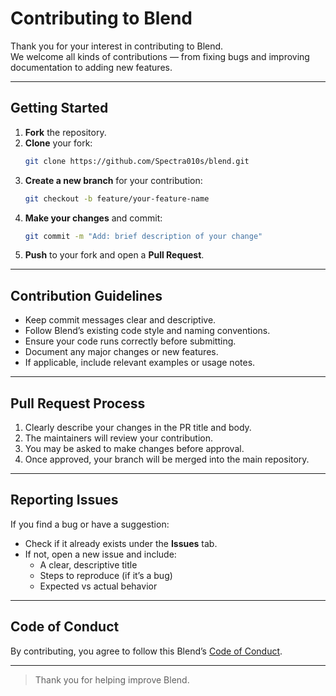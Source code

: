 # Contributing to Blend

Thank you for your interest in contributing to Blend.  
We welcome all kinds of contributions — from fixing bugs and improving documentation to adding new features.

---

## Getting Started

1. **Fork** the repository.
2. **Clone** your fork:
   ```bash
   git clone https://github.com/Spectra010s/blend.git
   ```
3. **Create a new branch** for your contribution:
   ```bash
   git checkout -b feature/your-feature-name
   ```
4. **Make your changes** and commit:
   ```bash
   git commit -m "Add: brief description of your change"
   ```
5. **Push** to your fork and open a **Pull Request**.

---

## Contribution Guidelines

- Keep commit messages clear and descriptive.
- Follow Blend’s existing code style and naming conventions.
- Ensure your code runs correctly before submitting.
- Document any major changes or new features.
- If applicable, include relevant examples or usage notes.

---

## Pull Request Process

1. Clearly describe your changes in the PR title and body.
2. The maintainers will review your contribution.
3. You may be asked to make changes before approval.
4. Once approved, your branch will be merged into the main repository.

---

## Reporting Issues

If you find a bug or have a suggestion:

- Check if it already exists under the **Issues** tab.
- If not, open a new issue and include:
  - A clear, descriptive title
  - Steps to reproduce (if it’s a bug)
  - Expected vs actual behavior

---

## Code of Conduct

By contributing, you agree to follow this Blend’s [Code of Conduct](./CODE_OF_CONDUCT.md).

---

> Thank you for helping improve Blend.
